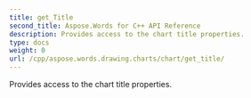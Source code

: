 ```yaml
---
title: get_Title
second_title: Aspose.Words for C++ API Reference
description: Provides access to the chart title properties. 
type: docs
weight: 0
url: /cpp/aspose.words.drawing.charts/chart/get_title/
---
```


Provides access to the chart title properties. 

